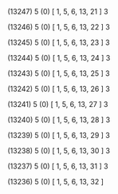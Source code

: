(13247) 5 (0) [ 1, 5, 6, 13, 21 ] 3 


(13246) 5 (0) [ 1, 5, 6, 13, 22 ] 3 


(13245) 5 (0) [ 1, 5, 6, 13, 23 ] 3 


(13244) 5 (0) [ 1, 5, 6, 13, 24 ] 3 


(13243) 5 (0) [ 1, 5, 6, 13, 25 ] 3 


(13242) 5 (0) [ 1, 5, 6, 13, 26 ] 3 


(13241) 5 (0) [ 1, 5, 6, 13, 27 ] 3 


(13240) 5 (0) [ 1, 5, 6, 13, 28 ] 3 


(13239) 5 (0) [ 1, 5, 6, 13, 29 ] 3 


(13238) 5 (0) [ 1, 5, 6, 13, 30 ] 3 


(13237) 5 (0) [ 1, 5, 6, 13, 31 ] 3 


(13236) 5 (0) [ 1, 5, 6, 13, 32 ]  

